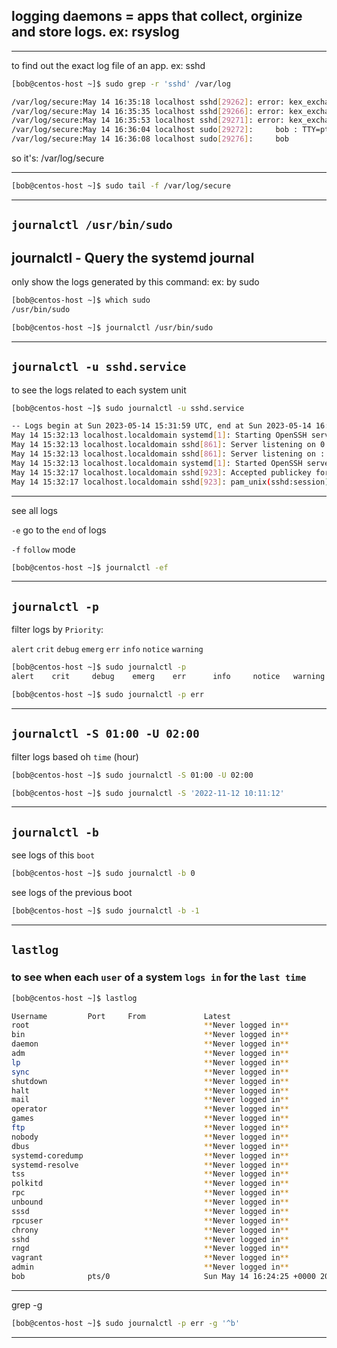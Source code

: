 

## logging daemons = apps that collect, orginize and store logs. ex: rsyslog 

________________________________________________________________________________________________


to find out the exact log file of an app. ex: sshd

```bash
[bob@centos-host ~]$ sudo grep -r 'sshd' /var/log

/var/log/secure:May 14 16:35:18 localhost sshd[29262]: error: kex_exchange_identification: Connection closed by remote host
/var/log/secure:May 14 16:35:35 localhost sshd[29266]: error: kex_exchange_identification: Connection closed by remote host
/var/log/secure:May 14 16:35:53 localhost sshd[29271]: error: kex_exchange_identification: Connection closed by remote host
/var/log/secure:May 14 16:36:04 localhost sudo[29272]:     bob : TTY=pts/0 ; PWD=/home/bob ; USER=root ; COMMAND=/bin/grep -r sshd /var/log
/var/log/secure:May 14 16:36:08 localhost sudo[29276]:     bob

```


so it's:   /var/log/secure


________________________________________________________________________________________________


```bash
[bob@centos-host ~]$ sudo tail -f /var/log/secure 
```

________________________________________________________________________________________________

## `journalctl /usr/bin/sudo`

## journalctl - Query the systemd journal

only show the logs generated by this command: ex: by sudo

```bash
[bob@centos-host ~]$ which sudo
/usr/bin/sudo
```

```bash
[bob@centos-host ~]$ journalctl /usr/bin/sudo
```

________________________________________________________________________________________________

## `journalctl -u sshd.service`

to see the logs related to each system unit

```bash
[bob@centos-host ~]$ sudo journalctl -u sshd.service

-- Logs begin at Sun 2023-05-14 15:31:59 UTC, end at Sun 2023-05-14 16:46:16 UTC. --
May 14 15:32:13 localhost.localdomain systemd[1]: Starting OpenSSH server daemon...
May 14 15:32:13 localhost.localdomain sshd[861]: Server listening on 0.0.0.0 port 22.
May 14 15:32:13 localhost.localdomain sshd[861]: Server listening on :: port 22.
May 14 15:32:13 localhost.localdomain systemd[1]: Started OpenSSH server daemon.
May 14 15:32:17 localhost.localdomain sshd[923]: Accepted publickey for vagrant from 192>
May 14 15:32:17 localhost.localdomain sshd[923]: pam_unix(sshd:session): session opene
```


________________________________________________________________________________________________


see all logs

`-e`      go to the `end` of logs

`-f`      `follow` mode

```bash
[bob@centos-host ~]$ journalctl -ef
```

________________________________________________________________________________________________


## `journalctl -p`

filter logs by `Priority`:

`alert`    `crit`     `debug`    `emerg`    `err`      `info`     `notice`   `warning` 


```bash
[bob@centos-host ~]$ sudo journalctl -p 
alert    crit     debug    emerg    err      info     notice   warning 
```

```bash
[bob@centos-host ~]$ sudo journalctl -p err
```

________________________________________________________________________________________________

## `journalctl -S 01:00 -U 02:00`

filter logs based oh `time` (hour)

```bash
[bob@centos-host ~]$ sudo journalctl -S 01:00 -U 02:00
```

```bash
[bob@centos-host ~]$ sudo journalctl -S '2022-11-12 10:11:12'
```

________________________________________________________________________________________________

## `journalctl -b`

see logs of this `boot`

```bash
[bob@centos-host ~]$ sudo journalctl -b 0
```

see logs of the previous boot

```bash
[bob@centos-host ~]$ sudo journalctl -b -1
```


________________________________________________________________________________________________

## `lastlog`

### to see when each `user` of a system `logs in` for the `last time`

```bash
[bob@centos-host ~]$ lastlog

Username         Port     From             Latest
root                                       **Never logged in**
bin                                        **Never logged in**
daemon                                     **Never logged in**
adm                                        **Never logged in**
lp                                         **Never logged in**
sync                                       **Never logged in**
shutdown                                   **Never logged in**
halt                                       **Never logged in**
mail                                       **Never logged in**
operator                                   **Never logged in**
games                                      **Never logged in**
ftp                                        **Never logged in**
nobody                                     **Never logged in**
dbus                                       **Never logged in**
systemd-coredump                           **Never logged in**
systemd-resolve                            **Never logged in**
tss                                        **Never logged in**
polkitd                                    **Never logged in**
rpc                                        **Never logged in**
unbound                                    **Never logged in**
sssd                                       **Never logged in**
rpcuser                                    **Never logged in**
chrony                                     **Never logged in**
sshd                                       **Never logged in**
rngd                                       **Never logged in**
vagrant                                    **Never logged in**
admin                                      **Never logged in**
bob              pts/0                     Sun May 14 16:24:25 +0000 2023
```

________________________________________________________________________________________________


 grep       -g

```bash
[bob@centos-host ~]$ sudo journalctl -p err -g '^b'
```


________________________________________________________________________________________________
